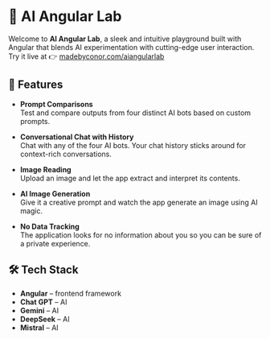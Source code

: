 # 🤖 AI Angular Lab

Welcome to **AI Angular Lab**, a sleek and intuitive playground built with Angular that blends AI experimentation with cutting-edge user interaction. Try it live at 👉 [madebyconor.com/aiangularlab](http://madebyconor.com/aiangularlab)

## 🚀 Features

- **Prompt Comparisons**  
  Test and compare outputs from four distinct AI bots based on custom prompts.

- **Conversational Chat with History**  
  Chat with any of the four AI bots. Your chat history sticks around for context-rich conversations.

- **Image Reading**  
  Upload an image and let the app extract and interpret its contents.

- **AI Image Generation**  
  Give it a creative prompt and watch the app generate an image using AI magic.

- **No Data Tracking**  
  The application looks for no information about you so you can be sure of a private experience.

## 🛠️ Tech Stack

- **Angular** – frontend framework
- **Chat GPT** – AI
- **Gemini** – AI
- **DeepSeek** – AI
- **Mistral** – AI